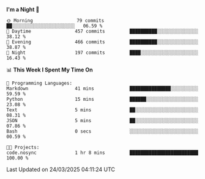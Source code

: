 <!--START_SECTION:waka-->
**I'm a Night 🦉** 

```text
🌞 Morning                79 commits          ██░░░░░░░░░░░░░░░░░░░░░░░   06.59 % 
🌆 Daytime                457 commits         ██████████░░░░░░░░░░░░░░░   38.12 % 
🌃 Evening                466 commits         ██████████░░░░░░░░░░░░░░░   38.87 % 
🌙 Night                  197 commits         ████░░░░░░░░░░░░░░░░░░░░░   16.43 % 
```


📊 **This Week I Spent My Time On** 

```text
💬 Programming Languages: 
Markdown                 41 mins             ███████████████░░░░░░░░░░   59.59 % 
Python                   15 mins             ██████░░░░░░░░░░░░░░░░░░░   23.08 % 
Text                     5 mins              ██░░░░░░░░░░░░░░░░░░░░░░░   08.31 % 
JSON                     5 mins              ██░░░░░░░░░░░░░░░░░░░░░░░   07.86 % 
Bash                     0 secs              ░░░░░░░░░░░░░░░░░░░░░░░░░   00.59 % 

🐱‍💻 Projects: 
code.nosync              1 hr 8 mins         █████████████████████████   100.00 % 
```


 Last Updated on 24/03/2025 04:11:24 UTC
<!--END_SECTION:waka-->
